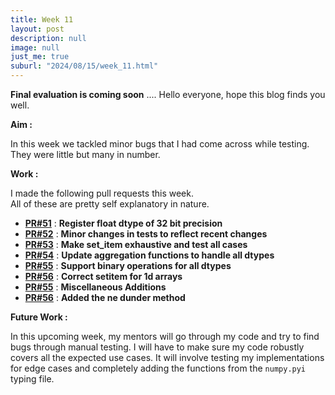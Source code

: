 ```yaml
---
title: Week 11
layout: post
description: null
image: null
just_me: true
suburl: "2024/08/15/week_11.html"
---
```

**Final evaluation is coming soon**
.... Hello everyone, hope this blog finds you well.

**Aim :** 

In this week we tackled minor bugs that I had come across while testing. They were little but many in number.

**Work :** 

I made the following pull requests this week. \
All of these are pretty self explanatory in nature.

- **[PR#51](https://github.com/pocketpy/gsoc-2024-dev/pull/51)** : **Register float dtype of 32 bit precision**
- **[PR#52](https://github.com/pocketpy/gsoc-2024-dev/pull/52)** : **Minor changes in tests to reflect recent changes**
- **[PR#53](https://github.com/pocketpy/gsoc-2024-dev/pull/53)** : **Make set_item exhaustive and test all cases**
- **[PR#54](https://github.com/pocketpy/gsoc-2024-dev/pull/54)** : **Update aggregation functions to handle all dtypes**
- **[PR#55](https://github.com/pocketpy/gsoc-2024-dev/pull/55)** : **Support binary operations for all dtypes**
- **[PR#56](https://github.com/pocketpy/gsoc-2024-dev/pull/56)** : **Correct setitem for 1d arrays**
- **[PR#55](https://github.com/pocketpy/gsoc-2024-dev/pull/57)** : **Miscellaneous Additions**
- **[PR#56](https://github.com/pocketpy/gsoc-2024-dev/pull/58)** : **Added the __ne__ dunder method**

**Future Work :**

  In this upcoming week, my mentors will go through my code and try to find bugs through manual testing. I will have to make sure my code robustly covers all the expected use cases.
  It will involve testing my implementations for edge cases and completely adding the functions from the `numpy.pyi` typing file.
